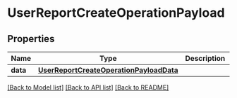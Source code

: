 # UserReportCreateOperationPayload

## Properties
Name | Type | Description | Notes
------------ | ------------- | ------------- | -------------
**data** | [**UserReportCreateOperationPayloadData**](UserReportCreateOperationPayloadData.md) |  | 

[[Back to Model list]](../README.md#documentation-for-models) [[Back to API list]](../README.md#documentation-for-api-endpoints) [[Back to README]](../README.md)


